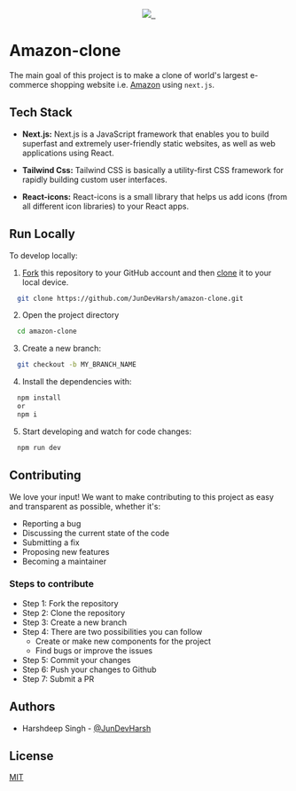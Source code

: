 <p align="center">
  <a aria-label="Next.js version" href="https://vercel.com](https://github.com/vercel/next.js">
    <img src="https://img.shields.io/badge/NEXT.JS-V12.2.5-ff9900?style=for-the-badge&logo=nextdotjs&labelColor=131921">
  </a>
  <a aria-label="React.js version" href="https://www.npmjs.com/package/next">
    <img alt="" src="https://img.shields.io/badge/REACT.JS-V18.2.0-007ec6?style=for-the-badge&logo=react&labelColor=131921">
  </a>
  <a aria-label="License" href="https://github.com/JunDevHarsh/amazon-clone/blob/main/LICENSE">
    <img alt="" src="https://img.shields.io/npm/l/next.svg?style=for-the-badge&labelColor=000000">
  </a>
</p>

# Amazon-clone

The main goal of this project is to make a clone of world's largest e-commerce shopping website i.e. [Amazon](https://www.amazon.in/) using `next.js`.

## Tech Stack

- **Next.js:** Next.js is a JavaScript framework that enables you to build superfast and extremely user-friendly static websites, as well as web applications using React.

- **Tailwind Css:** Tailwind CSS is basically a utility-first CSS framework for rapidly building custom user interfaces.

- **React-icons:** React-icons is a small library that helps us add icons (from all different icon libraries) to your React apps.

## Run Locally

To develop locally:

1. [Fork](https://help.github.com/articles/fork-a-repo/) this repository to your GitHub account and then [clone](https://help.github.com/articles/cloning-a-repository/) it to your local device.

```bash
  git clone https://github.com/JunDevHarsh/amazon-clone.git
```

2. Open the project directory

```bash
  cd amazon-clone
```

3. Create a new branch:

```bash
  git checkout -b MY_BRANCH_NAME
```

4. Install the dependencies with:

```bash
  npm install
  or
  npm i
```

5. Start developing and watch for code changes:

```bash
  npm run dev
```

## Contributing

We love your input! We want to make contributing to this project as easy and transparent as possible, whether it's:

- Reporting a bug
- Discussing the current state of the code
- Submitting a fix
- Proposing new features
- Becoming a maintainer

### Steps to contribute

- Step 1: Fork the repository
- Step 2: Clone the repository
- Step 3: Create a new branch
- Step 4: There are two possibilities you can follow
  - Create or make new components for the project
  - Find bugs or improve the issues
- Step 5: Commit your changes
- Step 6: Push your changes to Github
- Step 7: Submit a PR

## Authors

- Harshdeep Singh - [@JunDevHarsh](https://www.github.com/JunDevHarsh)

## License

[MIT](https://github.com/JunDevHarsh/amazon-clone/blob/main/LICENSE)
